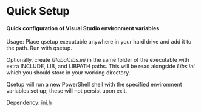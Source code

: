 # Quick Setup
#### Quick configuration of Visual Studio environment variables

Usage: Place qsetup executable anywhere in your hard drive and add it to the path. Run with qsetup. 

Optionally, create _GlobalLibs.ini_ in the same folder of the executable with extra INCLUDE, LIB, and LIBPATH paths. This will be read alongside _Libs.ini_ which you should store in your working directory. 

Qsetup will run a new PowerShell shell with the specified environment variables set up; these will not persist upon exit.

Dependency: [ini.h](https://github.com/mattiasgustavsson/libs/blob/master/docs/ini.md)